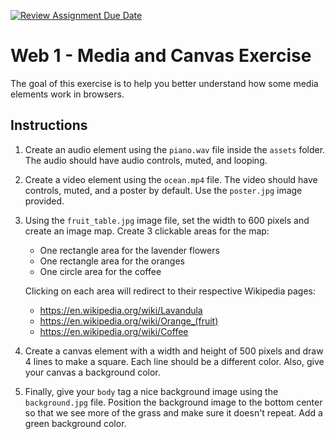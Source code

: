 [![Review Assignment Due Date](https://classroom.github.com/assets/deadline-readme-button-22041afd0340ce965d47ae6ef1cefeee28c7c493a6346c4f15d667ab976d596c.svg)](https://classroom.github.com/a/R9K7ZAuc)
# Web 1 - Media and Canvas Exercise

The goal of this exercise is to help you better understand how some media elements work in browsers.

## Instructions

1. Create an audio element using the `piano.wav` file inside the `assets` folder. The audio should have audio controls, muted, and looping.

2. Create a video element using the `ocean.mp4` file. The video should have controls, muted, and a poster by default. Use the `poster.jpg` image provided.

3. Using the `fruit_table.jpg` image file, set the width to 600 pixels and create an image map. Create 3 clickable areas for the map:

    - One rectangle area for the lavender flowers
    - One rectangle area for the oranges
    - One circle area for the coffee

    Clicking on each area will redirect to their respective Wikipedia pages:

    - https://en.wikipedia.org/wiki/Lavandula
    - https://en.wikipedia.org/wiki/Orange_(fruit)
    - https://en.wikipedia.org/wiki/Coffee

4. Create a canvas element with a width and height of 500 pixels and draw 4 lines to make a square. Each line should be a different color. Also, give your canvas a background color.

5. Finally, give your `body` tag a nice background image using the `background.jpg` file. Position the background image to the bottom center so that we see more of the grass and make sure it doesn't repeat. Add a green background color.

